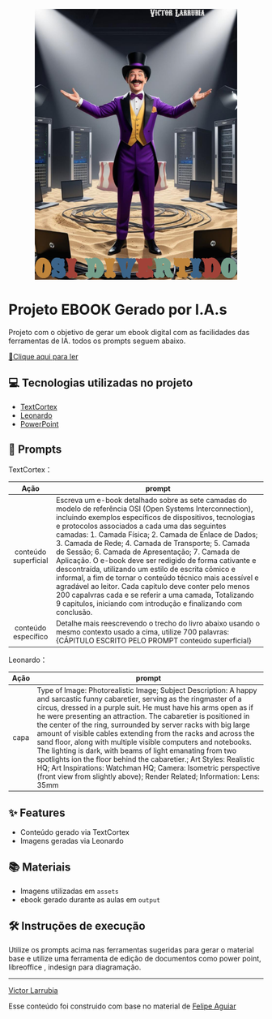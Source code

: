 <p align="center">
<img 
    src="./assets/capa.png"
    width="400"  
/>
</p>

# Projeto EBOOK Gerado por I.A.s


Projeto com o objetivo de gerar um ebook digital com as facilidades das ferramentas de IA. todos os prompts
seguem abaixo.

<a href="https://github.com/victorlarrubia/prompts-recipe-to-create-a-ebook/blob/main/output/ebook%20-%20OSI%20DIVERTIDO.pdf" title="View PDF now"> 📕Clique aqui para ler</a>

## 💻 Tecnologias utilizadas no projeto

- [TextCortex](https://app.textcortex.com/user/signup?reference_id=Victor_BJAhb) 
- [Leonardo](https://leonardo.ai/)
- [PowerPoint](https://www.microsoft.com/en/microsoft-365/powerpoint)

## 🧠 Prompts


TextCortex：

|   Ação   | prompt                                                                                                                                                                                                                                                                         |
| :------: | ------------------------------------------------------------------------------------------------------------------------------------------------------------------------------------------------------------------------------------------------------------------------------ |
|  conteúdo superficial  | Escreva um e-book detalhado sobre as sete camadas do modelo de referência OSI (Open Systems Interconnection), incluindo exemplos específicos de dispositivos, tecnologias e protocolos associados a cada uma das seguintes camadas: 1. Camada Física; 2. Camada de Enlace de Dados; 3. Camada de Rede; 4. Camada de Transporte; 5. Camada de Sessão; 6. Camada de Apresentação; 7. Camada de Aplicação. O e-book deve ser redigido de forma cativante e descontraída, utilizando um estilo de escrita cômico e informal, a fim de tornar o conteúdo técnico mais acessível e agradável ao leitor. Cada capitulo deve conter pelo menos 200 capalvras cada e se referir a uma camada, Totalizando 9 capitulos, iniciando com introdução e finalizando com conclusão. |
| conteúdo específico| Detalhe mais reescrevendo o trecho do livro abaixo usando o mesmo contexto usado a cima, utilize 700 palavras: {CÁPITULO ESCRITO PELO PROMPT conteúdo superficial} |


Leonardo：

|  Ação  | prompt                                                                                 |
| :----: | -------------------------------------------------------------------------------------- |
| capa | Type of Image: Photorealistic Image; Subject Description: A happy and sarcastic funny cabaretier, serving as the ringmaster of a circus, dressed in a purple suit. He must have his arms open as if he were presenting an attraction. The cabaretier is positioned in the center of the ring, surrounded by server racks with big large amount of visible cables extending from the racks and across the sand floor, along with multiple visible computers and notebooks. The lighting is dark, with beams of light emanating from two spotlights ion the floor behind the cabaretier.; Art Styles: Realistic HQ; Art Inspirations: Watchman HQ; Camera: Isometric perspective (front view from slightly above); Render Related; Information: Lens: 35mm |

## ✨ Features

- Conteúdo gerado via TextCortex
- Imagens geradas via Leonardo

## 📚 Materiais

- Imagens utilizadas em `assets`
- ebook gerado durante as aulas em `output`

## 🛠️ Instruções de execução

Utilize os prompts acima nas ferramentas sugeridas para gerar o material base e utilize uma ferramenta de edição de documentos como power point, libreoffice , indesign para diagramação.


---

[Victor Larrubia](https://github.com/victorlarrubia)

Esse conteúdo foi construido com base no material de [Felipe Aguiar](https://github.com/felipeAguiarCode/prompts-recipe-to-create-a-ebook)
